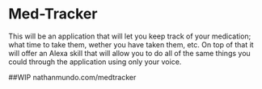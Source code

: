 # Med-Tracker

This will be an application that will let you keep track of your medication;
what time to take them, wether you have taken them, etc. On top of that it will 
offer an Alexa skill that will allow you to do all of the same things you could
through the application using only your voice.

##WIP
nathanmundo.com/medtracker
